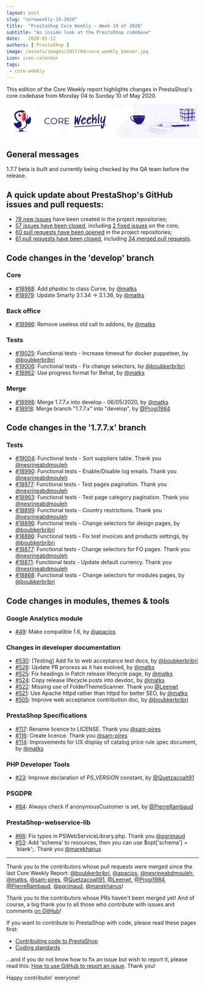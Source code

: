 ```yaml
---
layout: post
slug: "coreweekly-19-2020"
title:  "PrestaShop Core Weekly - Week 19 of 2020"
subtitle: "An inside look at the PrestaShop codebase"
date:   2020-05-12
authors: [ PrestaShop ]
image: /assets/images/2017/04/core_weekly_banner.jpg
icon: icon-calendar
tags:
 - core-weekly
---
```


This edition of the Core Weekly report highlights changes in PrestaShop's core codebase from Monday 04 to Sunday 10 of May 2020.

![Core Weekly banner](/assets/images/2018/12/banner-core-weekly.jpg)

## General messages

1.7.7 beta is built and currently being checked by the QA team before the release.


## A quick update about PrestaShop's GitHub issues and pull requests:

- [78 new issues](https://github.com/search?q=org%3APrestaShop+is%3Apublic++-repo%3Aprestashop%2Fprestashop.github.io++is%3Aissue+created%3A2020-05-04..2020-05-10) have been created in the project repositories;
- [57 issues have been closed](https://github.com/search?q=org%3APrestaShop+is%3Apublic++-repo%3Aprestashop%2Fprestashop.github.io++is%3Aissue+closed%3A2020-05-04..2020-05-10), including [2 fixed issues](https://github.com/search?q=org%3APrestaShop+is%3Apublic++-repo%3Aprestashop%2Fprestashop.github.io++is%3Aissue+label%3Afixed+closed%3A2020-05-04..2020-05-10) on the core;
- [60 pull requests have been opened](https://github.com/search?q=org%3APrestaShop+is%3Apublic++-repo%3Aprestashop%2Fprestashop.github.io++is%3Apr+created%3A2020-05-04..2020-05-10) in the project repositories;
- [61 pull requests have been closed](https://github.com/search?q=org%3APrestaShop+is%3Apublic++-repo%3Aprestashop%2Fprestashop.github.io++is%3Apr+closed%3A2020-05-04..2020-05-10), including [34 merged pull requests](https://github.com/search?q=org%3APrestaShop+is%3Apublic++-repo%3Aprestashop%2Fprestashop.github.io++is%3Apr+merged%3A2020-05-04..2020-05-10).
        


## Code changes in the 'develop' branch


### Core
* [#18988](https://github.com/PrestaShop/PrestaShop/pull/18988): Add phpdoc to class Curve, by [@matks](https://github.com/matks)
* [#18979](https://github.com/PrestaShop/PrestaShop/pull/18979): Update Smarty 3.1.34 -> 3.1.36, by [@matks](https://github.com/matks)


### Back office
* [#18986](https://github.com/PrestaShop/PrestaShop/pull/18986): Remove useless old call to addons, by [@matks](https://github.com/matks)


### Tests
* [#19025](https://github.com/PrestaShop/PrestaShop/pull/19025): Functional tests - Increase timeout for docker puppeteer, by [@boubkerbribri](https://github.com/boubkerbribri)
* [#19006](https://github.com/PrestaShop/PrestaShop/pull/19006): Functional tests - Fix change selectors, by [@boubkerbribri](https://github.com/boubkerbribri)
* [#18962](https://github.com/PrestaShop/PrestaShop/pull/18962): Use progress format for Behat, by [@matks](https://github.com/matks)


### Merge
* [#18998](https://github.com/PrestaShop/PrestaShop/pull/18998): Merge 1.7.7.x into develop - 06/05/2020, by [@matks](https://github.com/matks)
* [#18918](https://github.com/PrestaShop/PrestaShop/pull/18918): Merge branch "1.7.7.x" into "develop", by [@Progi1984](https://github.com/Progi1984)


## Code changes in the '1.7.7.x' branch


### Tests
* [#19004](https://github.com/PrestaShop/PrestaShop/pull/19004): Functional tests - Sort suppliers table. Thank you [@nesrineabdmouleh](https://github.com/nesrineabdmouleh)
* [#18990](https://github.com/PrestaShop/PrestaShop/pull/18990): Functional tests - Enable/Disable log emails. Thank you [@nesrineabdmouleh](https://github.com/nesrineabdmouleh)
* [#18977](https://github.com/PrestaShop/PrestaShop/pull/18977): Functional tests - Test pages pagination. Thank you [@nesrineabdmouleh](https://github.com/nesrineabdmouleh)
* [#18963](https://github.com/PrestaShop/PrestaShop/pull/18963): Functional tests - Test page category pagination. Thank you [@nesrineabdmouleh](https://github.com/nesrineabdmouleh)
* [#18899](https://github.com/PrestaShop/PrestaShop/pull/18899): Functional tests - Country restrictions. Thank you [@nesrineabdmouleh](https://github.com/nesrineabdmouleh)
* [#18896](https://github.com/PrestaShop/PrestaShop/pull/18896): Functional tests - Change selectors for design pages, by [@boubkerbribri](https://github.com/boubkerbribri)
* [#18886](https://github.com/PrestaShop/PrestaShop/pull/18886): Functional tests - Fix test invoices and products settings, by [@boubkerbribri](https://github.com/boubkerbribri)
* [#18877](https://github.com/PrestaShop/PrestaShop/pull/18877): Functional tests - Change selectors for FO pages. Thank you [@nesrineabdmouleh](https://github.com/nesrineabdmouleh)
* [#18871](https://github.com/PrestaShop/PrestaShop/pull/18871): Functional tests - Update default currency. Thank you [@nesrineabdmouleh](https://github.com/nesrineabdmouleh)
* [#18868](https://github.com/PrestaShop/PrestaShop/pull/18868): Functional tests - Change selectors for modules pages, by [@boubkerbribri](https://github.com/boubkerbribri)


## Code changes in modules, themes & tools


### Google Analytics module
* [#49](https://github.com/PrestaShop/ps_googleanalytics/pull/49): Make compatible 1.6, by [@apacios](https://github.com/apacios)


### Changes in developer documentation
* [#530](https://github.com/PrestaShop/docs/pull/530): [Testing] Add fix to web acceptance test docs, by [@boubkerbribri](https://github.com/boubkerbribri)
* [#526](https://github.com/PrestaShop/docs/pull/526): Update PR process as it has evolved, by [@matks](https://github.com/matks)
* [#525](https://github.com/PrestaShop/docs/pull/525): Fix headings in Patch release lifecycle page, by [@matks](https://github.com/matks)
* [#524](https://github.com/PrestaShop/docs/pull/524): Copy release lifecycle posts into devdoc, by [@matks](https://github.com/matks)
* [#522](https://github.com/PrestaShop/docs/pull/522): Missing use of FolderThemeScanner. Thank you [@Leenwt](https://github.com/Leenwt)
* [#521](https://github.com/PrestaShop/docs/pull/521): Use Apache httpd rather than httpd for better SEO, by [@matks](https://github.com/matks)
* [#505](https://github.com/PrestaShop/docs/pull/505): Improve web acceptance contribution doc, by [@boubkerbribri](https://github.com/boubkerbribri)


### PrestaShop Specifications
* [#117](https://github.com/PrestaShop/prestashop-specs/pull/117): Rename licence to LICENSE. Thank you [@sam-pires](https://github.com/sam-pires)
* [#116](https://github.com/PrestaShop/prestashop-specs/pull/116): Create licence. Thank you [@sam-pires](https://github.com/sam-pires)
* [#114](https://github.com/PrestaShop/prestashop-specs/pull/114): Improvements for UX display of catalog price rule spec document, by [@matks](https://github.com/matks)


### PHP Developer Tools
* [#23](https://github.com/PrestaShop/php-dev-tools/pull/23): Improve declaration of _PS_VERSION_ constant, by [@Quetzacoalt91](https://github.com/Quetzacoalt91)


### PSGDPR
* [#84](https://github.com/PrestaShop/psgdpr/pull/84): Always check if anonymousCustomer is set, by [@PierreRambaud](https://github.com/PierreRambaud)


### PrestaShop-webservice-lib
* [#66](https://github.com/PrestaShop/PrestaShop-webservice-lib/pull/66): Fix typos in PSWebServiceLibrary.php. Thank you [@pgrimaud](https://github.com/pgrimaud)
* [#53](https://github.com/PrestaShop/PrestaShop-webservice-lib/pull/53): Add 'schema' to resources, then you can use $opt['schema'] = 'blank';. Thank you [@marekhanus](https://github.com/marekhanus)


<hr />

Thank you to the contributors whose pull requests were merged since the last Core Weekly Report: [@boubkerbribri](https://github.com/boubkerbribri), [@apacios](https://github.com/apacios), [@nesrineabdmouleh](https://github.com/nesrineabdmouleh), [@matks](https://github.com/matks), [@sam-pires](https://github.com/sam-pires), [@Quetzacoalt91](https://github.com/Quetzacoalt91), [@Leenwt](https://github.com/Leenwt), [@Progi1984](https://github.com/Progi1984), [@PierreRambaud](https://github.com/PierreRambaud), [@pgrimaud](https://github.com/pgrimaud), [@marekhanus](https://github.com/marekhanus)!

Thank you to the contributors whose PRs haven't been merged yet! And of course, a big thank you to all those who contribute with issues and comments [on GitHub](https://github.com/PrestaShop/PrestaShop)!

If you want to contribute to PrestaShop with code, please read these pages first:

 * [Contributing code to PrestaShop](https://devdocs.prestashop.com/1.7/contribute/contribution-guidelines/)
 * [Coding standards](https://devdocs.prestashop.com/1.7/development/coding-standards/)

...and if you do not know how to fix an issue but wish to report it, please read this: [How to use GitHub to report an issue](https://devdocs.prestashop.com/1.7/contribute/contribute-reporting-issues/). Thank you!

Happy contributin' everyone!
